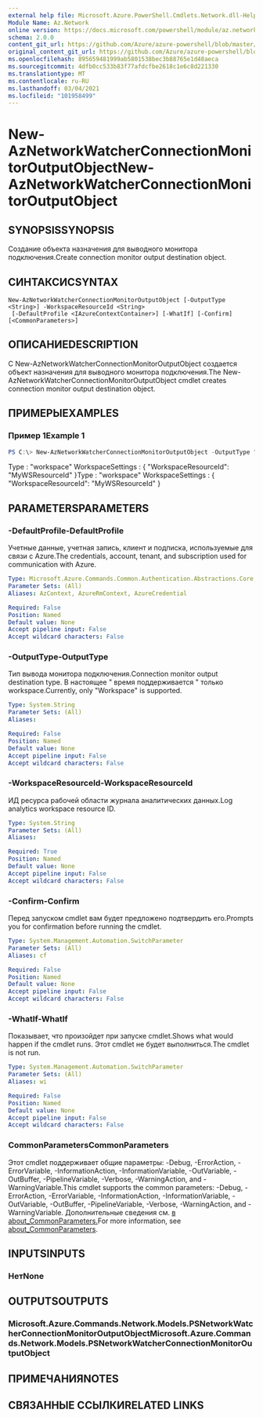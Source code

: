 ```yaml
---
external help file: Microsoft.Azure.PowerShell.Cmdlets.Network.dll-Help.xml
Module Name: Az.Network
online version: https://docs.microsoft.com/powershell/module/az.network/new-aznetworkwatcherconnectionmonitoroutputobject
schema: 2.0.0
content_git_url: https://github.com/Azure/azure-powershell/blob/master/src/Network/Network/help/New-AzNetworkWatcherConnectionMonitorOutputObject.md
original_content_git_url: https://github.com/Azure/azure-powershell/blob/master/src/Network/Network/help/New-AzNetworkWatcherConnectionMonitorOutputObject.md
ms.openlocfilehash: 895659481999ab5801538bec3b88765e1d48aeca
ms.sourcegitcommit: 4dfb0cc533b83f77afdcfbe2618c1e6c8d221330
ms.translationtype: MT
ms.contentlocale: ru-RU
ms.lasthandoff: 03/04/2021
ms.locfileid: "101958499"
---
```

# <span data-ttu-id="76a3e-101">New-AzNetworkWatcherConnectionMonitorOutputObject</span><span class="sxs-lookup"><span data-stu-id="76a3e-101">New-AzNetworkWatcherConnectionMonitorOutputObject</span></span>

## <span data-ttu-id="76a3e-102">SYNOPSIS</span><span class="sxs-lookup"><span data-stu-id="76a3e-102">SYNOPSIS</span></span>
<span data-ttu-id="76a3e-103">Создание объекта назначения для выводного монитора подключения.</span><span class="sxs-lookup"><span data-stu-id="76a3e-103">Create connection monitor output destination object.</span></span>

## <span data-ttu-id="76a3e-104">СИНТАКСИС</span><span class="sxs-lookup"><span data-stu-id="76a3e-104">SYNTAX</span></span>

```
New-AzNetworkWatcherConnectionMonitorOutputObject [-OutputType <String>] -WorkspaceResourceId <String>
 [-DefaultProfile <IAzureContextContainer>] [-WhatIf] [-Confirm] [<CommonParameters>]
```

## <span data-ttu-id="76a3e-105">ОПИСАНИЕ</span><span class="sxs-lookup"><span data-stu-id="76a3e-105">DESCRIPTION</span></span>
<span data-ttu-id="76a3e-106">С New-AzNetworkWatcherConnectionMonitorOutputObject создается объект назначения для выводного монитора подключения.</span><span class="sxs-lookup"><span data-stu-id="76a3e-106">The New-AzNetworkWatcherConnectionMonitorOutputObject cmdlet creates connection monitor output destination object.</span></span>

## <span data-ttu-id="76a3e-107">ПРИМЕРЫ</span><span class="sxs-lookup"><span data-stu-id="76a3e-107">EXAMPLES</span></span>

### <span data-ttu-id="76a3e-108">Пример 1</span><span class="sxs-lookup"><span data-stu-id="76a3e-108">Example 1</span></span>
```powershell
PS C:\> New-AzNetworkWatcherConnectionMonitorOutputObject -OutputType "workspace" -WorkspaceResourceId MyWSResourceId
```

<span data-ttu-id="76a3e-109">Type : "workspace" WorkspaceSettings : { "WorkspaceResourceId": "MyWSResourceId" }</span><span class="sxs-lookup"><span data-stu-id="76a3e-109">Type              : "workspace" WorkspaceSettings : { "WorkspaceResourceId": "MyWSResourceId" }</span></span>

## <span data-ttu-id="76a3e-110">PARAMETERS</span><span class="sxs-lookup"><span data-stu-id="76a3e-110">PARAMETERS</span></span>

### <span data-ttu-id="76a3e-111">-DefaultProfile</span><span class="sxs-lookup"><span data-stu-id="76a3e-111">-DefaultProfile</span></span>
<span data-ttu-id="76a3e-112">Учетные данные, учетная запись, клиент и подписка, используемые для связи с Azure.</span><span class="sxs-lookup"><span data-stu-id="76a3e-112">The credentials, account, tenant, and subscription used for communication with Azure.</span></span>

```yaml
Type: Microsoft.Azure.Commands.Common.Authentication.Abstractions.Core.IAzureContextContainer
Parameter Sets: (All)
Aliases: AzContext, AzureRmContext, AzureCredential

Required: False
Position: Named
Default value: None
Accept pipeline input: False
Accept wildcard characters: False
```

### <span data-ttu-id="76a3e-113">-OutputType</span><span class="sxs-lookup"><span data-stu-id="76a3e-113">-OutputType</span></span>
<span data-ttu-id="76a3e-114">Тип вывода монитора подключения.</span><span class="sxs-lookup"><span data-stu-id="76a3e-114">Connection monitor output destination type.</span></span> <span data-ttu-id="76a3e-115">В настоящее \" время поддерживается \" только workspace.</span><span class="sxs-lookup"><span data-stu-id="76a3e-115">Currently, only \"Workspace\" is supported.</span></span>

```yaml
Type: System.String
Parameter Sets: (All)
Aliases:

Required: False
Position: Named
Default value: None
Accept pipeline input: False
Accept wildcard characters: False
```

### <span data-ttu-id="76a3e-116">-WorkspaceResourceId</span><span class="sxs-lookup"><span data-stu-id="76a3e-116">-WorkspaceResourceId</span></span>
<span data-ttu-id="76a3e-117">ИД ресурса рабочей области журнала аналитических данных.</span><span class="sxs-lookup"><span data-stu-id="76a3e-117">Log analytics workspace resource ID.</span></span>

```yaml
Type: System.String
Parameter Sets: (All)
Aliases:

Required: True
Position: Named
Default value: None
Accept pipeline input: False
Accept wildcard characters: False
```

### <span data-ttu-id="76a3e-118">-Confirm</span><span class="sxs-lookup"><span data-stu-id="76a3e-118">-Confirm</span></span>
<span data-ttu-id="76a3e-119">Перед запуском cmdlet вам будет предложено подтвердить его.</span><span class="sxs-lookup"><span data-stu-id="76a3e-119">Prompts you for confirmation before running the cmdlet.</span></span>

```yaml
Type: System.Management.Automation.SwitchParameter
Parameter Sets: (All)
Aliases: cf

Required: False
Position: Named
Default value: None
Accept pipeline input: False
Accept wildcard characters: False
```

### <span data-ttu-id="76a3e-120">-WhatIf</span><span class="sxs-lookup"><span data-stu-id="76a3e-120">-WhatIf</span></span>
<span data-ttu-id="76a3e-121">Показывает, что произойдет при запуске cmdlet.</span><span class="sxs-lookup"><span data-stu-id="76a3e-121">Shows what would happen if the cmdlet runs.</span></span>
<span data-ttu-id="76a3e-122">Этот cmdlet не будет выполниться.</span><span class="sxs-lookup"><span data-stu-id="76a3e-122">The cmdlet is not run.</span></span>

```yaml
Type: System.Management.Automation.SwitchParameter
Parameter Sets: (All)
Aliases: wi

Required: False
Position: Named
Default value: None
Accept pipeline input: False
Accept wildcard characters: False
```

### <span data-ttu-id="76a3e-123">CommonParameters</span><span class="sxs-lookup"><span data-stu-id="76a3e-123">CommonParameters</span></span>
<span data-ttu-id="76a3e-124">Этот cmdlet поддерживает общие параметры: -Debug, -ErrorAction, -ErrorVariable, -InformationAction, -InformationVariable, -OutVariable, -OutBuffer, -PipelineVariable, -Verbose, -WarningAction, and -WarningVariable.</span><span class="sxs-lookup"><span data-stu-id="76a3e-124">This cmdlet supports the common parameters: -Debug, -ErrorAction, -ErrorVariable, -InformationAction, -InformationVariable, -OutVariable, -OutBuffer, -PipelineVariable, -Verbose, -WarningAction, and -WarningVariable.</span></span> <span data-ttu-id="76a3e-125">Дополнительные сведения см. [в about_CommonParameters.](http://go.microsoft.com/fwlink/?LinkID=113216)</span><span class="sxs-lookup"><span data-stu-id="76a3e-125">For more information, see [about_CommonParameters](http://go.microsoft.com/fwlink/?LinkID=113216).</span></span>

## <span data-ttu-id="76a3e-126">INPUTS</span><span class="sxs-lookup"><span data-stu-id="76a3e-126">INPUTS</span></span>

### <span data-ttu-id="76a3e-127">Нет</span><span class="sxs-lookup"><span data-stu-id="76a3e-127">None</span></span>

## <span data-ttu-id="76a3e-128">OUTPUTS</span><span class="sxs-lookup"><span data-stu-id="76a3e-128">OUTPUTS</span></span>

### <span data-ttu-id="76a3e-129">Microsoft.Azure.Commands.Network.Models.PSNetworkWatcherConnectionMonitorOutputObject</span><span class="sxs-lookup"><span data-stu-id="76a3e-129">Microsoft.Azure.Commands.Network.Models.PSNetworkWatcherConnectionMonitorOutputObject</span></span>

## <span data-ttu-id="76a3e-130">ПРИМЕЧАНИЯ</span><span class="sxs-lookup"><span data-stu-id="76a3e-130">NOTES</span></span>

## <span data-ttu-id="76a3e-131">СВЯЗАННЫЕ ССЫЛКИ</span><span class="sxs-lookup"><span data-stu-id="76a3e-131">RELATED LINKS</span></span>
